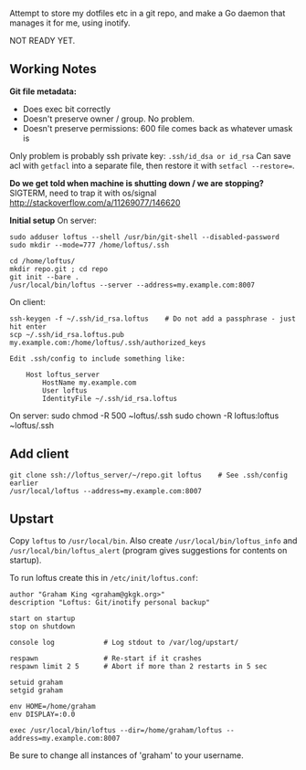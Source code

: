 
Attempt to store my dotfiles etc in a git repo, and make a Go daemon that manages it for me, using inotify.

NOT READY YET.

## Working Notes

**Git file metadata:**

  - Does exec bit correctly
  - Doesn't preserve owner / group. No problem.
  - Doesn't preserve permissions: 600 file comes back as whatever umask is

Only problem is probably ssh private key: `.ssh/id_dsa or id_rsa`
Can save acl with `getfacl` into a separate file, then restore it with `setfacl --restore=`.

**Do we get told when machine is shutting down / we are stopping?**
SIGTERM, need to trap it with os/signal
http://stackoverflow.com/a/11269077/146620

**Initial setup**
On server:

    sudo adduser loftus --shell /usr/bin/git-shell --disabled-password
    sudo mkdir --mode=777 /home/loftus/.ssh

    cd /home/loftus/
    mkdir repo.git ; cd repo
    git init --bare .
    /usr/local/bin/loftus --server --address=my.example.com:8007

On client:

    ssh-keygen -f ~/.ssh/id_rsa.loftus    # Do not add a passphrase - just hit enter
    scp ~/.ssh/id_rsa.loftus.pub my.example.com:/home/loftus/.ssh/authorized_keys

    Edit .ssh/config to include something like:

        Host loftus_server
            HostName my.example.com
            User loftus
            IdentityFile ~/.ssh/id_rsa.loftus

On server:
    sudo chmod -R 500 ~loftus/.ssh
    sudo chown -R loftus:loftus ~loftus/.ssh

## Add client

    git clone ssh://loftus_server/~/repo.git loftus    # See .ssh/config earlier
    /usr/local/loftus --address=my.example.com:8007

## Upstart

Copy `loftus` to `/usr/local/bin`. Also create `/usr/local/bin/loftus_info` and `/usr/local/bin/loftus_alert` (program gives suggestions for contents on startup).

To run loftus create this in `/etc/init/loftus.conf`:

    author "Graham King <graham@gkgk.org>"
    description "Loftus: Git/inotify personal backup"

    start on startup
    stop on shutdown

    console log            # Log stdout to /var/log/upstart/

    respawn                # Re-start if it crashes
    respawn limit 2 5      # Abort if more than 2 restarts in 5 sec

    setuid graham
    setgid graham

    env HOME=/home/graham
    env DISPLAY=:0.0

    exec /usr/local/bin/loftus --dir=/home/graham/loftus --address=my.example.com:8007

Be sure to change all instances of 'graham' to your username.
